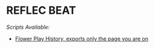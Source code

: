 # REFLEC BEAT

*Scripts Available:*
- [Flower Play History, exports only the page you are on](./reflecbeat_flower_scraper.user.js)